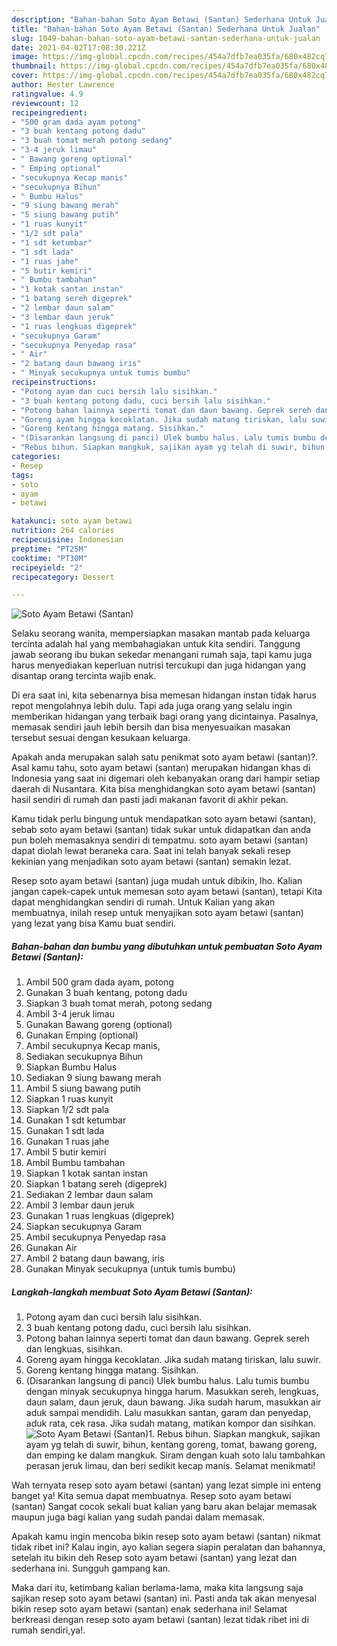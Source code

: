 ```yaml
---
description: "Bahan-bahan Soto Ayam Betawi (Santan) Sederhana Untuk Jualan"
title: "Bahan-bahan Soto Ayam Betawi (Santan) Sederhana Untuk Jualan"
slug: 1049-bahan-bahan-soto-ayam-betawi-santan-sederhana-untuk-jualan
date: 2021-04-02T17:08:30.221Z
image: https://img-global.cpcdn.com/recipes/454a7dfb7ea035fa/680x482cq70/soto-ayam-betawi-santan-foto-resep-utama.jpg
thumbnail: https://img-global.cpcdn.com/recipes/454a7dfb7ea035fa/680x482cq70/soto-ayam-betawi-santan-foto-resep-utama.jpg
cover: https://img-global.cpcdn.com/recipes/454a7dfb7ea035fa/680x482cq70/soto-ayam-betawi-santan-foto-resep-utama.jpg
author: Hester Lawrence
ratingvalue: 4.9
reviewcount: 12
recipeingredient:
- "500 gram dada ayam potong"
- "3 buah kentang potong dadu"
- "3 buah tomat merah potong sedang"
- "3-4 jeruk limau"
- " Bawang goreng optional"
- " Emping optional"
- "secukupnya Kecap manis"
- "secukupnya Bihun"
- " Bumbu Halus"
- "9 siung bawang merah"
- "5 siung bawang putih"
- "1 ruas kunyit"
- "1/2 sdt pala"
- "1 sdt ketumbar"
- "1 sdt lada"
- "1 ruas jahe"
- "5 butir kemiri"
- " Bumbu tambahan"
- "1 kotak santan instan"
- "1 batang sereh digeprek"
- "2 lembar daun salam"
- "3 lembar daun jeruk"
- "1 ruas lengkuas digeprek"
- "secukupnya Garam"
- "secukupnya Penyedap rasa"
- " Air"
- "2 batang daun bawang iris"
- " Minyak secukupnya untuk tumis bumbu"
recipeinstructions:
- "Potong ayam dan cuci bersih lalu sisihkan."
- "3 buah kentang potong dadu, cuci bersih lalu sisihkan."
- "Potong bahan lainnya seperti tomat dan daun bawang. Geprek sereh dan lengkuas, sisihkan."
- "Goreng ayam hingga kecoklatan. Jika sudah matang tiriskan, lalu suwir."
- "Goreng kentang hingga matang. Sisihkan."
- "(Disarankan langsung di panci) Ulek bumbu halus. Lalu tumis bumbu dengan minyak secukupnya hingga harum. Masukkan sereh, lengkuas, daun salam, daun jeruk, daun bawang. Jika sudah harum, masukkan air aduk sampai mendidih. Lalu masukkan santan, garam dan penyedap, aduk rata, cek rasa. Jika sudah matang, matikan kompor dan sisihkan."
- "Rebus bihun. Siapkan mangkuk, sajikan ayam yg telah di suwir, bihun, kentang goreng, tomat, bawang goreng, dan emping ke dalam mangkuk. Siram dengan kuah soto lalu tambahkan perasan jeruk limau, dan beri sedikit kecap manis. Selamat menikmati!"
categories:
- Resep
tags:
- soto
- ayam
- betawi

katakunci: soto ayam betawi 
nutrition: 264 calories
recipecuisine: Indonesian
preptime: "PT25M"
cooktime: "PT30M"
recipeyield: "2"
recipecategory: Dessert

---
```



![Soto Ayam Betawi (Santan)](https://img-global.cpcdn.com/recipes/454a7dfb7ea035fa/680x482cq70/soto-ayam-betawi-santan-foto-resep-utama.jpg)

Selaku seorang wanita, mempersiapkan masakan mantab pada keluarga tercinta adalah hal yang membahagiakan untuk kita sendiri. Tanggung jawab seorang ibu bukan sekedar menangani rumah saja, tapi kamu juga harus menyediakan keperluan nutrisi tercukupi dan juga hidangan yang disantap orang tercinta wajib enak.

Di era  saat ini, kita sebenarnya bisa memesan hidangan instan tidak harus repot mengolahnya lebih dulu. Tapi ada juga orang yang selalu ingin memberikan hidangan yang terbaik bagi orang yang dicintainya. Pasalnya, memasak sendiri jauh lebih bersih dan bisa menyesuaikan masakan tersebut sesuai dengan kesukaan keluarga. 



Apakah anda merupakan salah satu penikmat soto ayam betawi (santan)?. Asal kamu tahu, soto ayam betawi (santan) merupakan hidangan khas di Indonesia yang saat ini digemari oleh kebanyakan orang dari hampir setiap daerah di Nusantara. Kita bisa menghidangkan soto ayam betawi (santan) hasil sendiri di rumah dan pasti jadi makanan favorit di akhir pekan.

Kamu tidak perlu bingung untuk mendapatkan soto ayam betawi (santan), sebab soto ayam betawi (santan) tidak sukar untuk didapatkan dan anda pun boleh memasaknya sendiri di tempatmu. soto ayam betawi (santan) dapat diolah lewat beraneka cara. Saat ini telah banyak sekali resep kekinian yang menjadikan soto ayam betawi (santan) semakin lezat.

Resep soto ayam betawi (santan) juga mudah untuk dibikin, lho. Kalian jangan capek-capek untuk memesan soto ayam betawi (santan), tetapi Kita dapat menghidangkan sendiri di rumah. Untuk Kalian yang akan membuatnya, inilah resep untuk menyajikan soto ayam betawi (santan) yang lezat yang bisa Kamu buat sendiri.

<!--inarticleads1-->

##### Bahan-bahan dan bumbu yang dibutuhkan untuk pembuatan Soto Ayam Betawi (Santan):

1. Ambil 500 gram dada ayam, potong
1. Gunakan 3 buah kentang, potong dadu
1. Siapkan 3 buah tomat merah, potong sedang
1. Ambil 3-4 jeruk limau
1. Gunakan  Bawang goreng (optional)
1. Gunakan  Emping (optional)
1. Ambil secukupnya Kecap manis,
1. Sediakan secukupnya Bihun
1. Siapkan  Bumbu Halus
1. Sediakan 9 siung bawang merah
1. Ambil 5 siung bawang putih
1. Siapkan 1 ruas kunyit
1. Siapkan 1/2 sdt pala
1. Gunakan 1 sdt ketumbar
1. Gunakan 1 sdt lada
1. Gunakan 1 ruas jahe
1. Ambil 5 butir kemiri
1. Ambil  Bumbu tambahan
1. Siapkan 1 kotak santan instan
1. Siapkan 1 batang sereh (digeprek)
1. Sediakan 2 lembar daun salam
1. Ambil 3 lembar daun jeruk
1. Gunakan 1 ruas lengkuas (digeprek)
1. Siapkan secukupnya Garam
1. Ambil secukupnya Penyedap rasa
1. Gunakan  Air
1. Ambil 2 batang daun bawang, iris
1. Gunakan  Minyak secukupnya (untuk tumis bumbu)




<!--inarticleads2-->

##### Langkah-langkah membuat Soto Ayam Betawi (Santan):

1. Potong ayam dan cuci bersih lalu sisihkan.
1. 3 buah kentang potong dadu, cuci bersih lalu sisihkan.
1. Potong bahan lainnya seperti tomat dan daun bawang. Geprek sereh dan lengkuas, sisihkan.
1. Goreng ayam hingga kecoklatan. Jika sudah matang tiriskan, lalu suwir.
1. Goreng kentang hingga matang. Sisihkan.
1. (Disarankan langsung di panci) Ulek bumbu halus. Lalu tumis bumbu dengan minyak secukupnya hingga harum. Masukkan sereh, lengkuas, daun salam, daun jeruk, daun bawang. Jika sudah harum, masukkan air aduk sampai mendidih. Lalu masukkan santan, garam dan penyedap, aduk rata, cek rasa. Jika sudah matang, matikan kompor dan sisihkan.
<img src="//assets-global.cpcdn.com/assets/icons/button_play-2c75c40dde080a61004c1f40b05d8f140eaff45d7e9e6481dc71c63d2e7c4909.png" alt="Soto Ayam Betawi (Santan)">1. Rebus bihun. Siapkan mangkuk, sajikan ayam yg telah di suwir, bihun, kentang goreng, tomat, bawang goreng, dan emping ke dalam mangkuk. Siram dengan kuah soto lalu tambahkan perasan jeruk limau, dan beri sedikit kecap manis. Selamat menikmati!




Wah ternyata resep soto ayam betawi (santan) yang lezat simple ini enteng banget ya! Kita semua dapat membuatnya. Resep soto ayam betawi (santan) Sangat cocok sekali buat kalian yang baru akan belajar memasak maupun juga bagi kalian yang sudah pandai dalam memasak.

Apakah kamu ingin mencoba bikin resep soto ayam betawi (santan) nikmat tidak ribet ini? Kalau ingin, ayo kalian segera siapin peralatan dan bahannya, setelah itu bikin deh Resep soto ayam betawi (santan) yang lezat dan sederhana ini. Sungguh gampang kan. 

Maka dari itu, ketimbang kalian berlama-lama, maka kita langsung saja sajikan resep soto ayam betawi (santan) ini. Pasti anda tak akan menyesal bikin resep soto ayam betawi (santan) enak sederhana ini! Selamat berkreasi dengan resep soto ayam betawi (santan) lezat tidak ribet ini di rumah sendiri,ya!.

